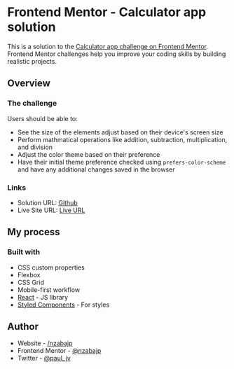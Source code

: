 # Frontend Mentor - Calculator app solution

This is a solution to the [Calculator app challenge on Frontend Mentor](https://www.frontendmentor.io/challenges/calculator-app-9lteq5N29). Frontend Mentor challenges help you improve your coding skills by building realistic projects. 

## Overview

### The challenge

Users should be able to:

- See the size of the elements adjust based on their device's screen size
- Perform mathmatical operations like addition, subtraction, multiplication, and division
- Adjust the color theme based on their preference
- Have their initial theme preference checked using `prefers-color-scheme` and have any additional changes saved in the browser

### Links

- Solution URL: [Github](https://github.com/nzabajp/calculator-app)
- Live Site URL: [Live URL](https://calc-app-nzabajp.netlify.app/)

## My process

### Built with

- CSS custom properties
- Flexbox
- CSS Grid
- Mobile-first workflow
- [React](https://reactjs.org/) - JS library
- [Styled Components](https://styled-components.com/) - For styles

## Author

- Website - [/nzabajp](https://nzabajp.github.io)
- Frontend Mentor - [@nzabajp](https://www.frontendmentor.io/profile/nzabajp)
- Twitter - [@paul_jv](https://www.twitter.com/paul_jv)
